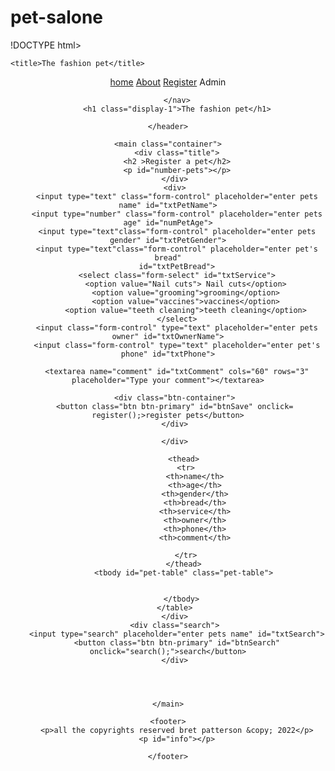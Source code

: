 # pet-salone
!DOCTYPE html>
<html lang="en">
<head>
    <meta charset="UTF-8">
    <meta http-equiv="X-UA-Compatible" content="IE=edge">
    <meta name="viewport" content="width=device-width,
 initial-scale=1.0">

 <link href="https://cdn.jsdelivr.net/npm/bootstrap@5.1.3/dist/css/bootstrap.min.css" rel="stylesheet" integrity="sha384-1BmE4kWBq78iYhFldvKuhfTAU6auU8tT94WrHftjDbrCEXSU1oBoqyl2QvZ6jIW3" crossorigin="anonymous">
 <link rel="stylesheet" href="styles/mystyle.css">

    <title>The fashion pet</title>
</head>
<body>
    <header>
        <nav class="nav justify-content-end">
            <a class="nav-link active" aria-current="page" href="index.html">home</a>
            <a class="nav-link" href="about.html">About</a>
            <a class="nav-link" href="register.html">Register</a>
            <a class="nav-link disabled">Admin</a>


        </nav>
        <h1 class="display-1">The fashion pet</h1>

    </header>

    <main class="container">
        <div class="title">
        <h2 >Register a pet</h2>
        <p id="number-pets"></p>
       </div>
       <div>
        <input type="text" class="form-control" placeholder="enter pets name" id="txtPetName">
        <input type="number" class="form-control" placeholder="enter pets age" id="numPetAge">
        <input type="text"class="form-control" placeholder="enter pets gender" id="txtPetGender">
        <input type="text"class="form-control" placeholder="enter pet's bread"
        id="txtPetBread">
        <select class="form-select" id="txtService">
            <option value="Nail cuts"> Nail cuts</option>
            <option value="grooming">grooming</option>
            <option value="vaccines">vaccines</option>
            <option value="teeth cleaning">teeth cleaning</option>
        </select>
        <input class="form-control" type="text" placeholder="enter pets owner" id="txtOwnerName">
        <input class="form-control" type="text" placeholder="enter pet's phone" id="txtPhone">
        
        <textarea name="comment" id="txtComment" cols="60" rows="3" placeholder="Type your comment"></textarea>
        
       <div class="btn-container">
       <button class="btn btn-primary" id="btnSave" onclick= register();>register pets</button>
       </div>
        
       </div>

 <!-- <div id="pet-cards" class="pets">

 </div> -->

 <table class="table">
<!--insert the pet info (tbody)-->
     
        
           <thead>
            <tr>
                <th>name</th>
                <th>age</th>
                <th>gender</th>
                <th>bread</th>
                <th>service</th>
                <th>owner</th>
                <th>phone</th>
                <th>comment</th>
                
            </tr>
           </thead>
           <tbody id="pet-table" class="pet-table">
            

           </tbody> 
        </table> 
       </div>
       <div class="search">
        <input type="search" placeholder="enter pets name" id="txtSearch">
        <button class="btn btn-primary" id="btnSearch" onclick="search();">search</button>
       </div>
 
     

 
    </main>

    <footer>
        <p>all the copyrights reserved bret patterson &copy; 2022</p>
        <p id="info"></p>

  <script src="scrips/register.js"></script>
  <script src="scrips/display.js"></script>

  
    </footer>
   
</body>
</html>
